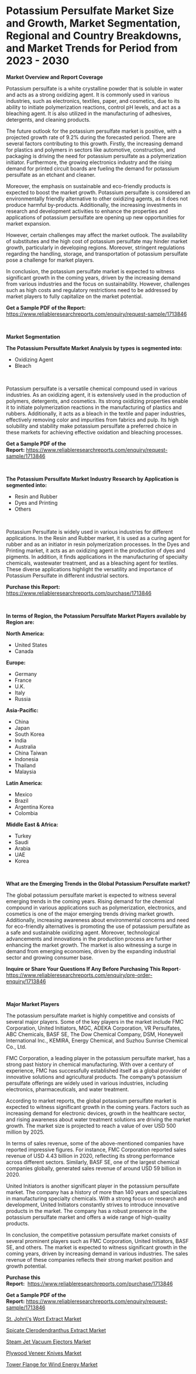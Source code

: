 <p><h1>Potassium Persulfate Market Size and Growth, Market Segmentation, Regional and Country Breakdowns, and Market Trends for Period from 2023 -  2030</h1></p><p><strong>Market Overview and Report Coverage</strong></p>
<p><p>Potassium persulfate is a white crystalline powder that is soluble in water and acts as a strong oxidizing agent. It is commonly used in various industries, such as electronics, textiles, paper, and cosmetics, due to its ability to initiate polymerization reactions, control pH levels, and act as a bleaching agent. It is also utilized in the manufacturing of adhesives, detergents, and cleaning products.</p><p>The future outlook for the potassium persulfate market is positive, with a projected growth rate of 9.2% during the forecasted period. There are several factors contributing to this growth. Firstly, the increasing demand for plastics and polymers in sectors like automotive, construction, and packaging is driving the need for potassium persulfate as a polymerization initiator. Furthermore, the growing electronics industry and the rising demand for printed circuit boards are fueling the demand for potassium persulfate as an etchant and cleaner.</p><p>Moreover, the emphasis on sustainable and eco-friendly products is expected to boost the market growth. Potassium persulfate is considered an environmentally friendly alternative to other oxidizing agents, as it does not produce harmful by-products. Additionally, the increasing investments in research and development activities to enhance the properties and applications of potassium persulfate are opening up new opportunities for market expansion.</p><p>However, certain challenges may affect the market outlook. The availability of substitutes and the high cost of potassium persulfate may hinder market growth, particularly in developing regions. Moreover, stringent regulations regarding the handling, storage, and transportation of potassium persulfate pose a challenge for market players.</p><p>In conclusion, the potassium persulfate market is expected to witness significant growth in the coming years, driven by the increasing demand from various industries and the focus on sustainability. However, challenges such as high costs and regulatory restrictions need to be addressed by market players to fully capitalize on the market potential.</p></p>
<p><strong>Get a Sample PDF of the Report:</strong> <a href="https://www.reliableresearchreports.com/enquiry/request-sample/1713846">https://www.reliableresearchreports.com/enquiry/request-sample/1713846</a></p>
<p>&nbsp;</p>
<p><strong>Market Segmentation</strong></p>
<p><strong>The Potassium Persulfate Market Analysis by types is segmented into:</strong></p>
<p><ul><li>Oxidizing Agent</li><li>Bleach</li></ul></p>
<p>&nbsp;</p>
<p><p>Potassium persulfate is a versatile chemical compound used in various industries. As an oxidizing agent, it is extensively used in the production of polymers, detergents, and cosmetics. Its strong oxidizing properties enable it to initiate polymerization reactions in the manufacturing of plastics and rubbers. Additionally, it acts as a bleach in the textile and paper industries, effectively removing color and impurities from fabrics and pulp. Its high solubility and stability make potassium persulfate a preferred choice in these markets for achieving effective oxidation and bleaching processes.</p></p>
<p><strong>Get a Sample PDF of the Report:</strong>&nbsp;<a href="https://www.reliableresearchreports.com/enquiry/request-sample/1713846">https://www.reliableresearchreports.com/enquiry/request-sample/1713846</a></p>
<p>&nbsp;</p>
<p><strong>The Potassium Persulfate Market Industry Research by Application is segmented into:</strong></p>
<p><ul><li>Resin and Rubber</li><li>Dyes and Printing</li><li>Others</li></ul></p>
<p>&nbsp;</p>
<p><p>Potassium Persulfate is widely used in various industries for different applications. In the Resin and Rubber market, it is used as a curing agent for rubber and as an initiator in resin polymerization processes. In the Dyes and Printing market, it acts as an oxidizing agent in the production of dyes and pigments. In addition, it finds applications in the manufacturing of specialty chemicals, wastewater treatment, and as a bleaching agent for textiles. These diverse applications highlight the versatility and importance of Potassium Persulfate in different industrial sectors.</p></p>
<p><strong>Purchase this Report:</strong>&nbsp; <a href="https://www.reliableresearchreports.com/purchase/1713846">https://www.reliableresearchreports.com/purchase/1713846</a></p>
<p>&nbsp;</p>
<p><strong>In terms of Region, the Potassium Persulfate Market Players available by Region are:</strong></p>
<p>
    <p> <strong> North America: </strong>
        <ul>
            <li>United States</li>
            <li>Canada</li>
        </ul>
        </p> 
    <p> <strong> Europe: </strong>
        <ul>
            <li>Germany</li>
            <li>France</li>
            <li>U.K.</li>
            <li>Italy</li>
            <li>Russia</li>
        </ul>
        </p> 
    <p> <strong> Asia-Pacific: </strong>
        <ul>
            <li>China</li>
            <li>Japan</li>
            <li>South Korea</li>
            <li>India</li>
            <li>Australia</li>
            <li>China Taiwan</li>
            <li>Indonesia</li>
            <li>Thailand</li>
            <li>Malaysia</li>
        </ul>
        </p> 
    <p> <strong> Latin America: </strong>
        <ul>
            <li>Mexico</li>
            <li>Brazil</li>
            <li>Argentina Korea</li>
            <li>Colombia</li>
        </ul>
        </p> 
    <p> <strong> Middle East & Africa: </strong>
        <ul>
            <li>Turkey</li>
            <li>Saudi</li>
            <li>Arabia</li>
            <li>UAE</li>
            <li>Korea</li>
        </ul>
    </p>
    </p>
<p>&nbsp;</p>
<p><strong>What are the Emerging Trends in the Global Potassium Persulfate market?</strong></p>
<p><p>The global potassium persulfate market is expected to witness several emerging trends in the coming years. Rising demand for the chemical compound in various applications such as polymerization, electronics, and cosmetics is one of the major emerging trends driving market growth. Additionally, increasing awareness about environmental concerns and need for eco-friendly alternatives is promoting the use of potassium persulfate as a safe and sustainable oxidizing agent. Moreover, technological advancements and innovations in the production process are further enhancing the market growth. The market is also witnessing a surge in demand from emerging economies, driven by the expanding industrial sector and growing consumer base.</p></p>
<p><strong>Inquire or Share Your Questions If Any Before Purchasing This Report</strong>- <a href="https://www.reliableresearchreports.com/enquiry/pre-order-enquiry/1713846">https://www.reliableresearchreports.com/enquiry/pre-order-enquiry/1713846</a></p>
<p>&nbsp;</p>
<p><strong>Major Market Players</strong></p>
<p><p>The potassium persulfate market is highly competitive and consists of several major players. Some of the key players in the market include FMC Corporation, United Initiators, MGC, ADEKA Corporation, VR Persulfates, ABC Chemicals, BASF SE, The Dow Chemical Company, DSM, Honeywell International Inc., KEMIRA, Energy Chemical, and Suzhou Sunrise Chemical Co., Ltd.</p><p>FMC Corporation, a leading player in the potassium persulfate market, has a strong past history in chemical manufacturing. With over a century of experience, FMC has successfully established itself as a global provider of innovative solutions and agricultural products. The company’s potassium persulfate offerings are widely used in various industries, including electronics, pharmaceuticals, and water treatment.</p><p>According to market reports, the global potassium persulfate market is expected to witness significant growth in the coming years. Factors such as increasing demand for electronic devices, growth in the healthcare sector, and rising awareness about water treatment solutions are driving the market growth. The market size is projected to reach a value of over USD 500 million by 2025.</p><p>In terms of sales revenue, some of the above-mentioned companies have reported impressive figures. For instance, FMC Corporation reported sales revenue of USD 4.43 billion in 2020, reflecting its strong performance across different sectors. Similarly, BASF SE, one of the largest chemical companies globally, generated sales revenue of around USD 59 billion in 2020.</p><p>United Initiators is another significant player in the potassium persulfate market. The company has a history of more than 140 years and specializes in manufacturing specialty chemicals. With a strong focus on research and development, United Initiators constantly strives to introduce innovative products in the market. The company has a robust presence in the potassium persulfate market and offers a wide range of high-quality products.</p><p>In conclusion, the competitive potassium persulfate market consists of several prominent players such as FMC Corporation, United Initiators, BASF SE, and others. The market is expected to witness significant growth in the coming years, driven by increasing demand in various industries. The sales revenue of these companies reflects their strong market position and growth potential.</p></p>
<p><strong>Purchase this Report:</strong>&nbsp;&nbsp;<a href="https://www.reliableresearchreports.com/purchase/1713846">https://www.reliableresearchreports.com/purchase/1713846</a></p>
<p></p>
<p><strong>Get a Sample PDF of the Report:</strong>&nbsp;<a href="https://www.reliableresearchreports.com/enquiry/request-sample/1713846">https://www.reliableresearchreports.com/enquiry/request-sample/1713846</a></p>
<p><p><a href="https://medium.com/@pillingbary7584/st-john-s-wort-extract-market-competitive-analysis-market-trends-and-forecast-to-2030-848a46364a15">St. John\'s Wort Extract Market</a></p><p><a href="https://medium.com/@keygreen5469/spicate-clerodendranthus-extract-market-insights-into-market-cagr-market-trends-and-growth-7713bdab2e47">Spicate Clerodendranthus Extract Market</a></p><p><a href="https://medium.com/@peatebilly85475/steam-jet-vacuum-ejectors-nbsp-market-focuses-on-market-share-size-and-projected-forecast-till-0a6fe5513e05">Steam Jet Vacuum Ejectors Market</a></p><p><a href="https://medium.com/@rombilly2345/analyzing-plywood-veneer-knives-market-global-industry-perspective-and-forecast-2023-to-2030-474f885975ea">Plywood Veneer Knives Market</a></p><p><a href="https://medium.com/@jacks0866979/tower-flange-for-wind-energy-market-competitive-analysis-market-trends-and-forecast-to-2030-6b48df73d81d">Tower Flange for Wind Energy Market</a></p></p>